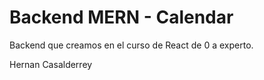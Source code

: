 # Backend MERN - Calendar

Backend que creamos en el curso de React de 0 a experto.

Hernan Casalderrey
